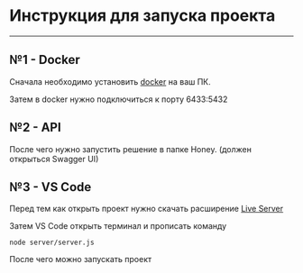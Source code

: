 # Инструкция для запуска проекта

---

## №1 - Docker

Сначала необходимо установить [docker](https://www.docker.com/products/docker-desktop/) на ваш ПК.

Затем в docker нужно подключиться к порту 6433:5432

## №2 - API

После чего нужно запустить решение в папке Honey. (должен открыться Swagger UI)

## №3 - VS Code

Перед тем как открыть проект нужно скачать расширение [Live Server](https://marketplace.visualstudio.com/items?itemName=ritwickdey.LiveServer)

Затем VS Code открыть терминал и прописать команду

```
node server/server.js
```

После чего можно запускать проект
